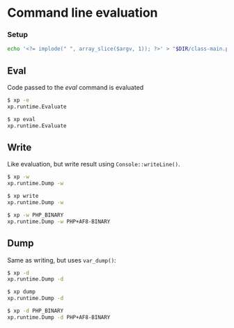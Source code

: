 # Command line evaluation

### Setup

```sh
echo '<?= implode(" ", array_slice($argv, 1)); ?>' > "$DIR/class-main.php"
```

## Eval
Code passed to the *eval* command is evaluated

```sh
$ xp -e
xp.runtime.Evaluate

$ xp eval
xp.runtime.Evaluate
```

## Write
Like evaluation, but write result using `Console::writeLine()`.

```sh
$ xp -w
xp.runtime.Dump -w

$ xp write
xp.runtime.Dump -w

$ xp -w PHP_BINARY
xp.runtime.Dump -w PHP+AF8-BINARY
```

## Dump
Same as writing, but uses `var_dump()`:

```sh
$ xp -d
xp.runtime.Dump -d

$ xp dump
xp.runtime.Dump -d

$ xp -d PHP_BINARY
xp.runtime.Dump -d PHP+AF8-BINARY
```
